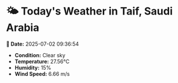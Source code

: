 # 🌤️ Today's Weather in Taif, Saudi Arabia

**📅 Date:** 2025-07-02 09:36:54

- **Condition:** Clear sky
- **Temperature:** 27.56°C
- **Humidity:** 15%
- **Wind Speed:** 6.66 m/s
